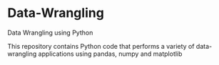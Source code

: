 # Data-Wrangling
Data Wrangling using Python

This repository contains Python code that performs a variety of data-wrangling applications using pandas, numpy and matplotlib
